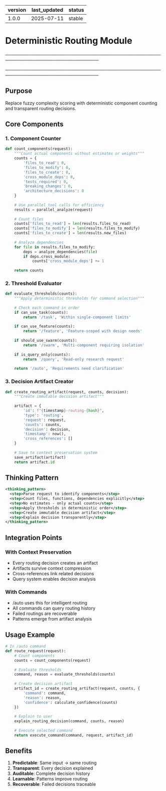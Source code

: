 | version | last_updated | status |
|---------|--------------|--------|
| 1.0.0   | 2025-07-11   | stable |

# Deterministic Routing Module

────────────────────────────────────────────────────────────────────────────────


────────────────────────────────────────────────────────────────────────────────

## Purpose
Replace fuzzy complexity scoring with deterministic component counting and transparent routing decisions.

## Core Components

### 1. Component Counter
```python
def count_components(request):
    """Count actual components without estimates or weights"""
    counts = {
        'files_to_read': 0,
        'files_to_modify': 0,
        'files_to_create': 0,
        'cross_module_deps': 0,
        'tests_required': 0,
        'breaking_changes': 0,
        'architecture_decisions': 0
    }
    
    # Use parallel tool calls for efficiency
    results = parallel_analyze(request)
    
    # Count files
    counts['files_to_read'] = len(results.files_to_read)
    counts['files_to_modify'] = len(results.files_to_modify)
    counts['files_to_create'] = len(results.new_files)
    
    # Analyze dependencies
    for file in results.files_to_modify:
        deps = analyze_dependencies(file)
        if deps.cross_module:
            counts['cross_module_deps'] += 1
            
    return counts
```

### 2. Threshold Evaluator
```python
def evaluate_thresholds(counts):
    """Apply deterministic thresholds for command selection"""
    
    # Check each command in order
    if can_use_task(counts):
        return '/task', 'Within single-component limits'
        
    if can_use_feature(counts):
        return '/feature', 'Feature-scoped with design needs'
        
    if should_use_swarm(counts):
        return '/swarm', 'Multi-component requiring isolation'
        
    if is_query_only(counts):
        return '/query', 'Read-only research request'
        
    return '/auto', 'Requirements need clarification'
```

### 3. Decision Artifact Creator
```python
def create_routing_artifact(request, counts, decision):
    """Create immutable decision artifact"""
    
    artifact = {
        'id': f"{timestamp}-routing-{hash}",
        'type': 'routing',
        'request': request,
        'counts': counts,
        'decision': decision,
        'timestamp': now(),
        'cross_references': []
    }
    
    # Save to context preservation system
    save_artifact(artifact)
    return artifact.id
```

## Thinking Pattern

```xml
<thinking_pattern>
  <step>Parse request to identify components</step>
  <step>Count files, functions, dependencies explicitly</step>
  <step>No estimates - only actual counts</step>
  <step>Apply thresholds in deterministic order</step>
  <step>Create immutable decision artifact</step>
  <step>Explain decision transparently</step>
</thinking_pattern>
```

## Integration Points

### With Context Preservation
- Every routing decision creates an artifact
- Artifacts survive context compression
- Cross-references link related decisions
- Query system enables decision analysis

### With Commands
- /auto uses this for intelligent routing
- All commands can query routing history
- Failed routings are recoverable
- Patterns emerge from artifact analysis

## Usage Example

```python
# In /auto command
def route_request(request):
    # Count components
    counts = count_components(request)
    
    # Evaluate thresholds
    command, reason = evaluate_thresholds(counts)
    
    # Create decision artifact
    artifact_id = create_routing_artifact(request, counts, {
        'command': command,
        'reason': reason,
        'confidence': calculate_confidence(counts)
    })
    
    # Explain to user
    explain_routing_decision(command, counts, reason)
    
    # Execute selected command
    return execute_command(command, request, artifact_id)
```

## Benefits

1. **Predictable**: Same input → same routing
2. **Transparent**: Every decision explained
3. **Auditable**: Complete decision history
4. **Learnable**: Patterns improve routing
5. **Recoverable**: Failed decisions traceable